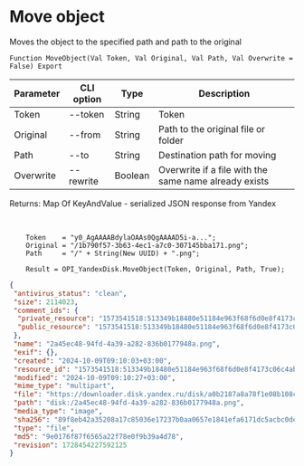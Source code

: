 ﻿---
sidebar_position: 9
---

# Move object
 Moves the object to the specified path and path to the original



`Function MoveObject(Val Token, Val Original, Val Path, Val Overwrite = False) Export`

  | Parameter | CLI option | Type | Description |
  |-|-|-|-|
  | Token | --token | String | Token |
  | Original | --from | String | Path to the original file or folder |
  | Path | --to | String | Destination path for moving |
  | Overwrite | --rewrite | Boolean | Overwrite if a file with the same name already exists |

  
  Returns:  Map Of KeyAndValue - serialized JSON response from Yandex

<br/>




```bsl title="Code example"
    Token    = "y0_AgAAAABdylaOAAs0QgAAAAD5i-a...";
    Original = "/1b790f57-3b63-4ec1-a7c0-307145bba171.png";
    Path     = "/" + String(New UUID) + ".png";

    Result = OPI_YandexDisk.MoveObject(Token, Original, Path, True);
```
 



```json title="Result"
{
 "antivirus_status": "clean",
 "size": 2114023,
 "comment_ids": {
  "private_resource": "1573541518:513349b18480e51184e963f68f6d0e8f4173c06c4ab885b65f0eb797138892f3",
  "public_resource": "1573541518:513349b18480e51184e963f68f6d0e8f4173c06c4ab885b65f0eb797138892f3"
 },
 "name": "2a45ec48-94fd-4a39-a282-836b0177948a.png",
 "exif": {},
 "created": "2024-10-09T09:10:03+03:00",
 "resource_id": "1573541518:513349b18480e51184e963f68f6d0e8f4173c06c4ab885b65f0eb797138892f3",
 "modified": "2024-10-09T09:10:27+03:00",
 "mime_type": "multipart",
 "file": "https://downloader.disk.yandex.ru/disk/a0b2187a8a78f1e08b108c712034d22c1c5b1f8b7d82f2b5d0c84af4e7ddf460/67065694/gwThwhLBKYvLhQCNnqAHikawF6ofeh69S2Q-9g1T5IGPQ-vmmg5ho0UNlym1cYvMYt55yWUwrNHLEwnJN27VGg%3D%3D?uid=1573541518&filename=2a45ec48-94fd-4a39-a282-836b0177948a.png&disposition=attachment&hash=&limit=0&content_type=multipart&owner_uid=1573541518&fsize=2114023&hid=03d7263840468e281bd0b238a26e7d0d&media_type=image&tknv=v2&etag=9e0176f87f6565a22f78e0f9b39a4d78",
 "path": "disk:/2a45ec48-94fd-4a39-a282-836b0177948a.png",
 "media_type": "image",
 "sha256": "89f8eb42a35208a17c85036e17237b0aa0657e1841efa6171dc5acbc0dea9e18",
 "type": "file",
 "md5": "9e0176f87f6565a22f78e0f9b39a4d78",
 "revision": 1728454227592125
}
```
